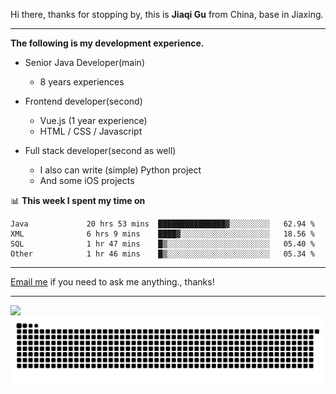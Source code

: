 Hi there, thanks for stopping by, this is **Jiaqi Gu** from China, base in Jiaxing.

---

**The following is my development experience.**

- Senior Java Developer(main)
  - 8 years experiences

- Frontend developer(second)
  - Vue.js (1 year experience)
  - HTML / CSS / Javascript
  
- Full stack developer(second as well)
  - I also can write (simple) Python project
  - And some iOS projects

📊 **This week I spent my time on**
<!--START_SECTION:waka-->

```text
Java             20 hrs 53 mins  ███████████████▓░░░░░░░░░   62.94 %
XML              6 hrs 9 mins    ████▓░░░░░░░░░░░░░░░░░░░░   18.56 %
SQL              1 hr 47 mins    █▒░░░░░░░░░░░░░░░░░░░░░░░   05.40 %
Other            1 hr 46 mins    █▒░░░░░░░░░░░░░░░░░░░░░░░   05.34 %
```

<!--END_SECTION:waka-->

---

[Email me](mailto:htk2klwgr@mozmail.com?subject=Hiring_from_GitHub) if you need to ask me anything., thanks!

---

![]( https://visitor-badge.glitch.me/badge?page_id=githubgujiaqi)
![]( https://github.com/droid-Q/droid-Q/raw/output/github-contribution-grid-snake.svg#gh-dark-mode-only)
